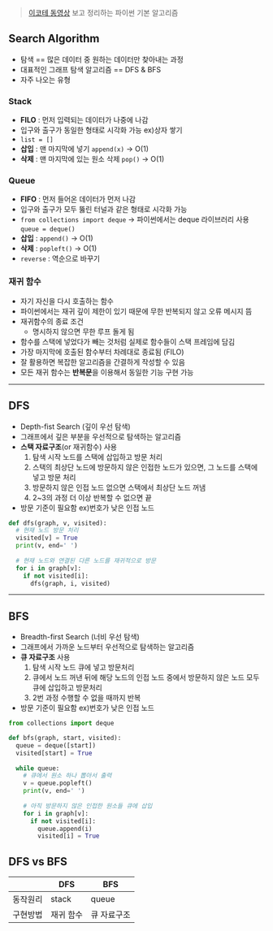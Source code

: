 > [이코테 동영상](https://youtu.be/7C9RgOcvkvo) 보고 정리하는 파이썬 기본 알고리즘 

## Search Algorithm 

- 탐색 == 많은 데이터 중 원하는 데이터만 찾아내는 과정 
- 대표적인 그래프 탐색 알고리즘 == DFS & BFS 
- 자주 나오는 유형 

### Stack 
- **FILO** : 먼저 입력되는 데이터가 나중에 나감
- 입구와 출구가 동일한 형태로 시각화 가능 ex)상자 쌓기 
- `list = []`
- **삽입** : 맨 마지막에 넣기 `append(x)` → O(1)
- **삭제** : 맨 마지막에 있는 원소 삭제 `pop()` → O(1)

### Queue 
- **FIFO** : 먼저 들어온 데이터가 먼저 나감
- 입구와 출구가 모두 뚫린 터널과 같은 형태로 시각화 가능 
- `from collections import deque` → 파이썬에서는 deque 라이브러리 사용 `queue = deque()`
- **삽입** : `append()` → O(1)
- **삭제** : `popleft()` → O(1)
- `reverse` : 역순으로 바꾸기 

### 재귀 함수 
- 자기 자신을 다시 호출하는 함수 
- 파이썬에서는 재귀 깊이 제한이 있기 때문에 무한 반복되지 않고 오류 메시지 뜸
- 재귀함수의 종료 조건 
  - 명시하지 않으면 무한 루프 돌게 됨 
- 함수를 스택에 넣었다가 빼는 것처럼 실제로 함수들이 스택 프레임에 담김
- 가장 마지막에 호출된 함수부터 차례대로 종료됨 (FILO)
- 잘 활용하면 복잡한 알고리즘을 간결하게 작성할 수 있음 
- 모든 재귀 함수는 **반복문**을 이용해서 동일한 기능 구현 가능 

-----

## DFS
- Depth-fist Search (깊이 우선 탐색)
- 그래프에서 깊은 부분을 우선적으로 탐색하는 알고리즘 
- **스택 자료구조**(or 재귀함수) 사용 
  1. 탐색 시작 노드를 스택에 삽입하고 방문 처리 
  2. 스택의 최상단 노드에 방문하지 않은 인접한 노드가 있으면, 그 노드를 스택에 넣고 방문 처리 
  3. 방문하지 않은 인접 노드 없으면 스택에서 최상단 노드 꺼냄 
  4. 2~3의 과정 더 이상 반복할 수 없으면 끝
- 방문 기준이 필요함 ex)번호가 낮은 인접 노드 
```python 
def dfs(graph, v, visited):
  # 현재 노드 방문 처리 
  visited[v] = True 
  print(v, end=' ')
  
  # 현재 노드와 연결된 다른 노드를 재귀적으로 방문 
  for i in graph[v]:
    if not visited[i]: 
      dfs(graph, i, visited) 
 ```
 
 -----

## BFS
- Breadth-first Search (너비 우선 탐색) 
- 그래프에서 가까운 노드부터 우선적으로 탐색하는 알고리즘 
- **큐 자료구조** 사용 
  1. 탐색 시작 노드 큐에 넣고 방문처리 
  2. 큐에서 노드 꺼낸 뒤에 해당 노드의 인접 노드 중에서 방문하지 않은 노드 모두 큐에 삽입하고 방문처리 
  3. 2번 과정 수행할 수 없을 때까지 반복 
- 방문 기준이 필요함 ex)번호가 낮은 인접 노드 
```python 
from collections import deque

def bfs(graph, start, visited):
  queue = deque([start])
  visited[start] = True 
  
  while queue:
    # 큐에서 원소 하나 뽑아서 출력 
    v = queue.popleft()
    print(v, end=' ')
    
    # 아직 방문하지 않은 인접한 원소들 큐에 삽입 
    for i in graph[v]:
      if not visited[i]:
        queue.append(i)
        visited[i] = True
```

## DFS vs BFS 
|   |DFS|BFS|
|---|---|---|
|동작원리|stack|queue|
|구현방법|재귀 함수|큐 자료구조|
